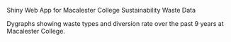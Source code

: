 Shiny Web App for Macalester College Sustainability Waste Data

Dygraphs showing waste types and diversion rate over the past 9 years at Macalester College.